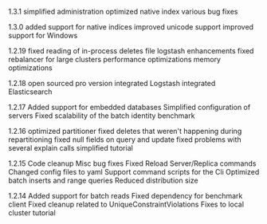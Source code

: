 1.3.1
simplified administration
optimized native index
various bug fixes

1.3.0
added support for native indices
improved unicode support
improved support for Windows

1.2.19
fixed reading of in-process deletes file
logstash enhancements
fixed rebalancer for large clusters
performance optimizations
memory optimizations

1.2.18
open sourced pro version
integrated Logstash
integrated Elasticsearch


1.2.17
Added support for embedded databases
Simplified configuration of servers
Fixed scalability of the batch identity benchmark

1.2.16
optimized partitioner
fixed deletes that weren't happening during repartitioning
fixed null fields on query and update
fixed problems with several explain calls
simplified tutorial

1.2.15
Code cleanup
Misc bug fixes
Fixed Reload Server/Replica commands
Changed config files to yaml
Support command scripts for the Cli
Optimized batch inserts and range queries
Reduced distribution size

1.2.14
Added support for batch reads
Fixed dependency for benchmark client
Fixed cleanup related to UniqueConstraintViolations
Fixes to local cluster tutorial
